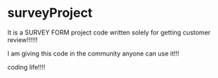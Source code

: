 # surveyProject

It is a SURVEY FORM project code written solely for getting customer review!!!!!!

I am giving  this code in the community anyone can use it!!!


coding life!!!!
